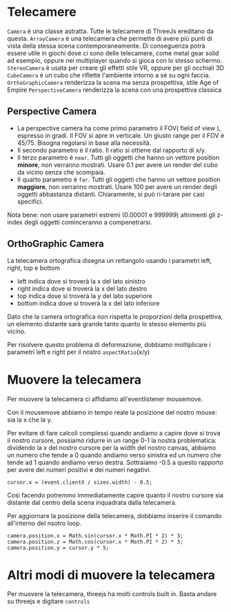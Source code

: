 # Telecamere
`Camera` è una classe astratta. Tutte le telecamere di ThreeJs ereditano da questa.
`ArrayCamera` è una telecamera che permette di avere più punti di vista della stessa scena contemporaneamente. Di conseguenza potrà essere utile in giochi dove ci sono delle telecamere, come metal gear solid ad esempio, oppure nei multiplayer quando si gioca con lo stesso schermo.
`StereoCamera` è usata per creare gli effetti stile VR, oppure per gli occhiali 3D
`CubeCamera` è un cubo che riflette l'ambiente intorno a sè su ogni faccia.
`OrthoGraphicCamera` renderizza la scena ma senza prospettiva, stile Age of Empire
`PerspectiveCamera` renderizza la scena con una prospettiva classica

## Perspective Camera
- La perspective camera ha come primo parametro il FOV( field of view ), espresso in gradi. Il FOV si apre in verticale. Un giusto range per il FOV è 45/75. Bisogna regolarsi in base alla necessità.
- Il secondo parametro è il ratio. Il ratio si ottiene dal rapporto di x/y.
- Il terzo parametro è `near`. Tutti gli oggetti che hanno un vettore position **minore**, non verranno mostrati. Usare 0.1 per avere un render del cubo da vicino senza che scompaia.
- Il quarto parametro è `far`. Tutti gli oggetti che hanno un vettore position **maggiore**, non verranno mostrati.
Usare 100 per avere un render degli oggetti abbastanza distanti. Chiaramente, si può ri-tarare per casi specifici.

Nota bene: non usare parametri estremi (0.00001 e 999999) altrimenti gli z-index degli oggetti cominceranno a compenetrarsi. 
## OrthoGraphic Camera
La telecamera ortografica disegna un rettangolo usando i parametri left, right, top e bottom
- left indica dove si troverà la x del lato sinistro
- right indica dove si troverà la x del lato destro
- top indica dove si troverà la y del lato superiore
- bottom indica dove si troverà la x del lato inferiore

Dato che la camera ortografica non rispetta le proporzioni della prospettiva, un elemento distante sarà grande tanto quanto lo stesso elemento più vicino.

Per risolvere questo problema di deformazione, dobbiamo moltiplicare i parametri left e right per il nostro `aspectRatio`(x/y)

# Muovere la telecamera
Per muovere la telecamera ci affidiamo all'eventlistener mousemove.

Con il mousemove abbiamo in tempo reale la posizione del nostro mouse: sia la x che la y.

Per evitare di fare calcoli complessi quando andiamo a capire dove si trova il nostro cursore, possiamo ridurre in un range 0-1 la nostra problematica: dividendo la x del nostro cursore per la width del nostro canvas, abbiamo un numero che tende a 0 quando andiamo verso sinistra ed un numero che tende ad 1 quando andiamo verso destra.
Sottraiamo -0.5 a questo rapporto per avere dei numeri positivi e dei numeri negativi.

`cursor.x = (event.clientX / sizes.width) - 0.5;`

Così facendo potremmo immediatamente capire quanto il nostro cursore sia distante dal centro della scena inquadrata dalla telecamera.

Per aggiornare la posizione della telecamera, dobbiamo inserire il comando all'interno del nsotro loop.

`camera.position.x = Math.sin(cursor.x * Math.PI * 2) * 3;`
`camera.position.z = Math.cos(cursor.x * Math.PI * 2) * 3;`
`camera.position.y = cursor.y * 5;`

# Altri modi di muovere la telecamera
Per muovere la telecamera, threejs ha molti controls built in. Basta andare su threejs e digitare `controls`